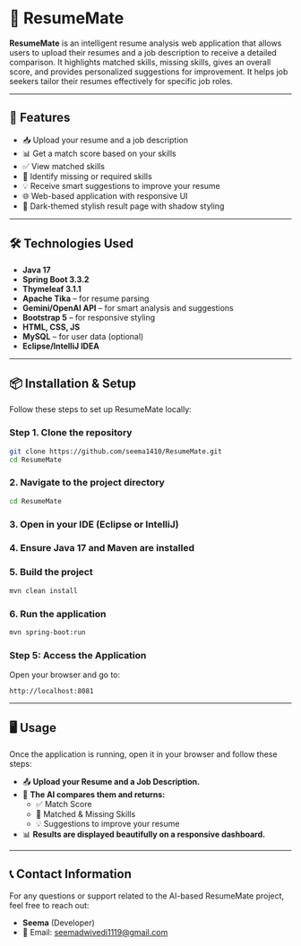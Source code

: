 # 📄 ResumeMate

**ResumeMate** is an intelligent resume analysis web application that allows users to upload their resumes and a job description to receive a detailed comparison. It highlights matched skills, missing skills, gives an overall score, and provides personalized suggestions for improvement. It helps job seekers tailor their resumes effectively for specific job roles.

---

## 🚀 Features

- 📥 Upload your resume and a job description
- 📊 Get a match score based on your skills
- ✅ View matched skills
- 🔴 Identify missing or required skills
- 💡 Receive smart suggestions to improve your resume
- 🌐 Web-based application with responsive UI
- 🎨 Dark-themed stylish result page with shadow styling

---

## 🛠️ Technologies Used

- **Java 17**
- **Spring Boot 3.3.2**
- **Thymeleaf 3.1.1**
- **Apache Tika** – for resume parsing
- **Gemini/OpenAI API** – for smart analysis and suggestions
- **Bootstrap 5** – for responsive styling
- **HTML, CSS, JS**
- **MySQL** – for user data (optional)
- **Eclipse/IntelliJ IDEA**

---

## 📦 Installation & Setup

Follow these steps to set up ResumeMate locally:

### Step 1. Clone the repository
```bash
git clone https://github.com/seema1410/ResumeMate.git
cd ResumeMate
```

### 2. Navigate to the project directory
```bash
cd ResumeMate
```
### 3. Open in your IDE (Eclipse or IntelliJ)

### 4. Ensure Java 17 and Maven are installed

### 5. Build the project
```bash
mvn clean install
```
### 6. Run the application
```bash
mvn spring-boot:run
```
### Step 5: Access the Application

Open your browser and go to:

 `http://localhost:8081`

 ---

 ## 🖥️ Usage

Once the application is running, open it in your browser and follow these steps:

- 📤 **Upload your Resume and a Job Description.**
- 🤖 **The AI compares them and returns:**
  - ✅ Match Score
  - 🧩 Matched & Missing Skills
  - 💡 Suggestions to improve your resume
- 📊 **Results are displayed beautifully on a responsive dashboard.**

 ---

## 📞 Contact Information

For any questions or support related to the AI-based ResumeMate project, feel free to reach out:

- **Seema** (Developer)
- 📧 Email: seemadwivedi1119@gmail.com

